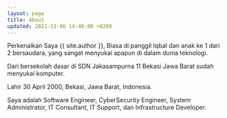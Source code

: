 ```yaml
---
layout: page
title: About
updated: 2021-11-06 14:48:00 +0200
---
```


Perkenalkan Saya {{ site.author }}, Biasa di panggil Iqbal dan anak ke 1 dari 2 bersaudara, yang sangat menyukai apapun di dalam dunia teknologi. 

Dari bersekolah dasar di SDN Jakasampurna 11 Bekasi Jawa Barat sudah menyukai komputer.

Lahir 30 April 2000, Bekasi, Jawa Barat, Indonesia.

Saya adalah Software Engineer, CyberSecurity Engineer, System Administrator, IT Consultant, IT Support, dan Infrastructure Developer.


